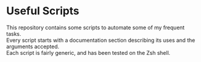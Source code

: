 # Useful Scripts

This repository contains some scripts to automate some of my frequent tasks.  
Every script starts with a documentation section describing its uses and the arguments accepted.  
Each script is fairly generic, and has been tested on the Zsh shell.  
